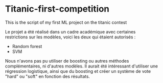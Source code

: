 # Titanic-first-competition
This is the script of my first ML project on the titanic contest

Le projet a été réalisé dans un cadre académique avec certaines restrictions sur les modèles, voici les deux qui étaient autorisés :
- Random forest 
- SVM 

Nous n'avons pas pu utiliser de boosting ou autres méthodes complémentaires, ni d'autres modèles.
Il aurait été intéressant d'utiliser une régression logistique, ainsi que du boosting et créer un système de vote "hard" ou "soft" en fonction des résultats.
